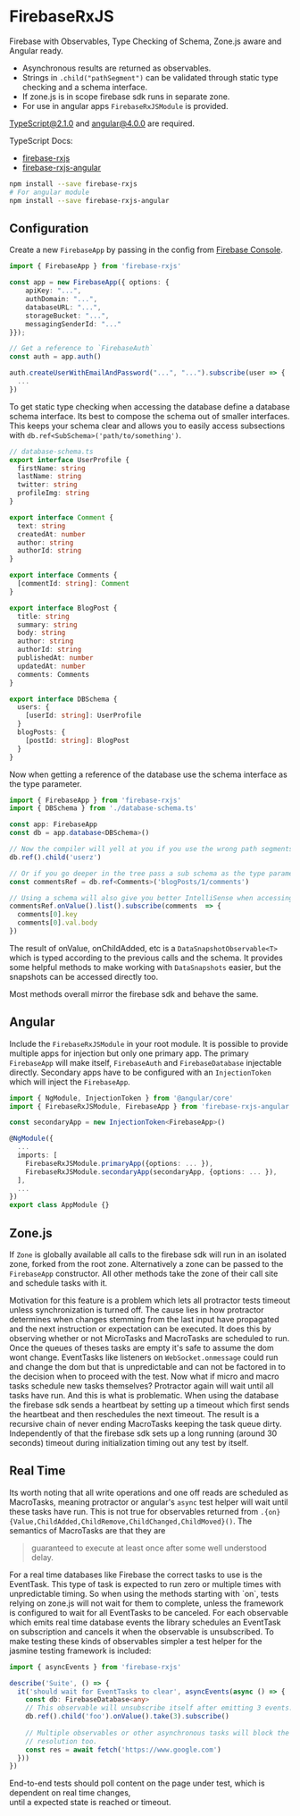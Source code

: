 # FirebaseRxJS

Firebase with Observables, Type Checking of Schema, Zone.js aware and Angular ready.
 
- Asynchronous results are returned as observables.
- Strings in `.child("pathSegment")` can be validated through static type checking and a schema interface.
- If zone.js is in scope firebase sdk runs in separate zone.
- For use in angular apps `FirebaseRxJSModule` is provided.

TypeScript@2.1.0 and angular@4.0.0 are required.

TypeScript Docs:

- [firebase-rxjs](https://blaugold.github.io/firebase-rxjs/firebase-rxjs/)
- [firebase-rxjs-angular](https://blaugold.github.io/firebase-rxjs/firebase-rxjs-angular/)

```bash
npm install --save firebase-rxjs
# For angular module
npm install --save firebase-rxjs-angular 
```

## Configuration

Create a new `FirebaseApp` by passing in the config from [Firebase Console](https://console.firebase.google.com/).

```typescript
import { FirebaseApp } from 'firebase-rxjs'

const app = new FirebaseApp({ options: {
    apiKey: "...",
    authDomain: "...",
    databaseURL: "...",
    storageBucket: "...",
    messagingSenderId: "..."
}});

// Get a reference to `FirebaseAuth`
const auth = app.auth()

auth.createUserWithEmailAndPassword("...", "...").subscribe(user => {
  ...
})
```

To get static type checking when accessing the database define a database schema interface.
Its best to compose the schema out of smaller interfaces. This keeps your schema clear and
allows you to easily access subsections with `db.ref<SubSchema>('path/to/something')`.

```typescript
// database-schema.ts
export interface UserProfile {
  firstName: string
  lastName: string
  twitter: string
  profileImg: string
}

export interface Comment {
  text: string
  createdAt: number
  author: string
  authorId: string
}

export interface Comments {
  [commentId: string]: Comment
}

export interface BlogPost {
  title: string
  summary: string
  body: string
  author: string
  authorId: string
  publishedAt: number
  updatedAt: number
  comments: Comments
}

export interface DBSchema {
  users: {
    [userId: string]: UserProfile
  }
  blogPosts: {
    [postId: string]: BlogPost
  }
}
```

Now when getting a reference of the database use the schema interface as the type parameter.

```typescript
import { FirebaseApp } from 'firebase-rxjs'
import { DBSchema } from './database-schema.ts'

const app: FirebaseApp
const db = app.database<DBSchema>()

// Now the compiler will yell at you if you use the wrong path segments.
db.ref().child('userz')

// Or if you go deeper in the tree pass a sub schema as the type parameter.
const commentsRef = db.ref<Comments>('blogPosts/1/comments')

// Using a schema will also give you better IntelliSense when accessing the retrieved data.
commentsRef.onValue().list().subscribe(comments  => {
  comments[0].key
  comments[0].val.body
})
```

The result of onValue, onChildAdded, etc is a `DataSnapshotObservable<T>` which is typed 
according to the previous calls and the schema. It provides some helpful methods to make working
with `DataSnapshots` easier, but the snapshots can be accessed directly too. 

Most methods overall mirror the firebase sdk and behave the same.

## Angular

Include the `FirebaseRxJSModule` in your root module. It is possible to provide multiple apps for
injection but only one primary app. The primary `FirebaseApp` will make itself, `FirebaseAuth` and
`FirebaseDatabase` injectable directly. Secondary apps have to be configured with an 
`InjectionToken` which will inject the `FirebaseApp`. 

```typescript
import { NgModule, InjectionToken } from '@angular/core'
import { FirebaseRxJSModule, FirebaseApp } from 'firebase-rxjs-angular'

const secondaryApp = new InjectionToken<FirebaseApp>()

@NgModule({
  ...
  imports: [
    FirebaseRxJSModule.primaryApp({options: ... }),
    FirebaseRxJSModule.secondaryApp(secondaryApp, {options: ... }),
  ],
  ...
})
export class AppModule {}
```

## Zone.js

If `Zone` is globally available all calls to the firebase sdk will run in an isolated zone, forked 
from the root zone. Alternatively a zone can be passed to the `FirebaseApp` constructor. All other 
methods take the zone of their call site and schedule tasks with it. 

Motivation for this feature is a problem which lets all protractor tests timeout unless synchronization is 
turned off. The cause lies in how protractor determines when changes stemming from the last input 
have propagated and the next instruction or expectation can be executed. It does this by observing
whether or not MicroTasks and MacroTasks are scheduled to run. Once the queues of theses tasks are 
empty it's safe to assume the dom wont change. EventTasks like listeners on `WebSocket.onmessage` 
could run and change the dom but that is unpredictable and can not be factored in to the decision
when to proceed with the test. Now what if micro and macro tasks schedule new tasks themselves? 
Protractor again will wait until all tasks have run. And this is what is problematic. When using 
the database the firebase sdk sends a heartbeat by setting up a timeout which first sends the 
heartbeat and then reschedules the next timeout. The result is a recursive chain of never ending 
MacroTasks keeping the task queue dirty. Independently of that the firebase sdk sets up a long 
running (around 30 seconds) timeout during initialization timing out any test by itself. 

## Real Time

Its worth noting that all write operations and one off reads are scheduled as MacroTasks, 
meaning protractor or angular's `async` test helper will wait until these tasks have run. This is not 
true for observables returned from `.{on}{Value,ChildAdded,ChildRemove,ChildChanged,ChildMoved}()`.
The semantics of MacroTasks are that they are
<blockquote>guaranteed to execute at least once after some well understood delay.</blockquote>
For a real time databases like Firebase the correct tasks to use is the EventTask. This type of task
is expected to run zero or multiple times with unpredictable timing. So when using the methods 
starting with `on`, tests relying on zone.js will not wait for them to complete, unless the framework
is configured to wait for all EventTasks to be canceled. For each observable
which emits real time database events the library schedules an EventTask on subscription and cancels 
it when the observable is unsubscribed. To make testing these kinds of observables simpler a test helper for
the jasmine testing framework is included:

```typescript
import { asyncEvents } from 'firebase-rxjs'

describe('Suite', () => {
  it('should wait for EventTasks to clear', asyncEvents(async () => {
    const db: FirebaseDatabase<any>
    // This observable will unsubscribe itself after emitting 3 events.
    db.ref().child('foo').onValue().take(3).subscribe()
    
    // Multiple observables or other asynchronous tasks will block the test until their 
    // resolution too.
    const res = await fetch('https://www.google.com')
  }))
})
```

End-to-end tests should poll content on the page under test, which is dependent on real time changes,  
until a expected state is reached or timeout. 

